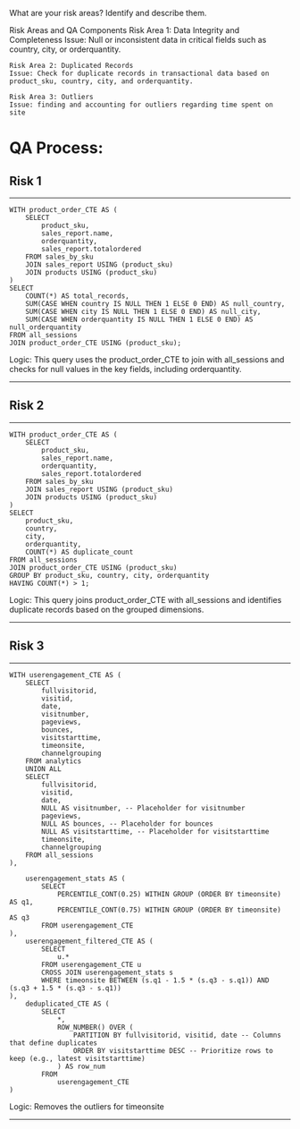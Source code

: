 What are your risk areas? Identify and describe them.

Risk Areas and QA Components
	Risk Area 1: Data Integrity and Completeness
	Issue: Null or inconsistent data in critical fields such as country, city, or orderquantity.


	Risk Area 2: Duplicated Records
	Issue: Check for duplicate records in transactional data based on product_sku, country, city, and orderquantity.
	
	Risk Area 3: Outliers
	Issue: finding and accounting for outliers regarding time spent on site

# QA Process:

## Risk 1

---

```
WITH product_order_CTE AS (
    SELECT
        product_sku,
        sales_report.name,
        orderquantity,
        sales_report.totalordered
    FROM sales_by_sku
    JOIN sales_report USING (product_sku)
    JOIN products USING (product_sku)
)
SELECT 
    COUNT(*) AS total_records,
    SUM(CASE WHEN country IS NULL THEN 1 ELSE 0 END) AS null_country,
    SUM(CASE WHEN city IS NULL THEN 1 ELSE 0 END) AS null_city,
    SUM(CASE WHEN orderquantity IS NULL THEN 1 ELSE 0 END) AS null_orderquantity
FROM all_sessions
JOIN product_order_CTE USING (product_sku);
```
Logic: This query uses the product_order_CTE to join with all_sessions and checks for null values in the key fields, including orderquantity.

---

## Risk 2

---

```
WITH product_order_CTE AS (
    SELECT
        product_sku,
        sales_report.name,
        orderquantity,
        sales_report.totalordered
    FROM sales_by_sku
    JOIN sales_report USING (product_sku)
    JOIN products USING (product_sku)
)
SELECT 
    product_sku,
    country,
    city,
    orderquantity,
    COUNT(*) AS duplicate_count
FROM all_sessions
JOIN product_order_CTE USING (product_sku)
GROUP BY product_sku, country, city, orderquantity
HAVING COUNT(*) > 1;
```
Logic: This query joins product_order_CTE with all_sessions and identifies duplicate records based on the grouped dimensions.

---

## Risk 3

---

```
WITH userengagement_CTE AS (
    SELECT
        fullvisitorid,
        visitid,
        date,
        visitnumber,
        pageviews,
        bounces,
        visitstarttime,
        timeonsite,
        channelgrouping
    FROM analytics
    UNION ALL
    SELECT
        fullvisitorid,
        visitid,
        date,
        NULL AS visitnumber, -- Placeholder for visitnumber
        pageviews,
        NULL AS bounces, -- Placeholder for bounces
        NULL AS visitstarttime, -- Placeholder for visitstarttime
        timeonsite,
        channelgrouping
    FROM all_sessions
),

	userengagement_stats AS (
	    SELECT
	        PERCENTILE_CONT(0.25) WITHIN GROUP (ORDER BY timeonsite) AS q1,
	        PERCENTILE_CONT(0.75) WITHIN GROUP (ORDER BY timeonsite) AS q3
	    FROM userengagement_CTE
),
	userengagement_filtered_CTE AS (
	    SELECT 
	        u.*
	    FROM userengagement_CTE u
	    CROSS JOIN userengagement_stats s
	    WHERE timeonsite BETWEEN (s.q1 - 1.5 * (s.q3 - s.q1)) AND (s.q3 + 1.5 * (s.q3 - s.q1))
),
	deduplicated_CTE AS (
	    SELECT
	        *,
	        ROW_NUMBER() OVER (
	            PARTITION BY fullvisitorid, visitid, date -- Columns that define duplicates
	            ORDER BY visitstarttime DESC -- Prioritize rows to keep (e.g., latest visitstarttime)
	        ) AS row_num
	    FROM
	        userengagement_CTE
)
```
Logic: Removes the outliers for timeonsite

---